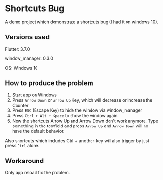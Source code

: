 # Shortcuts Bug

A demo project which demonstrate a shortcuts bug (I had it on windows 10).

## Versions used

Flutter: 3.7.0

window_manager: 0.3.0

OS: Windows 10

## How to produce the problem

1. Start app on Windows
2. Press `Arrow Down` or `Arrow Up` Key, which will decrease or increase the Counter
3. Press `ESC` (Escape Key) to hide the window via window_manager
4. Press `Ctrl + Alt + Space` to show the window again
5. Now the shortcuts Arrow Up and Arrow Down don't work anymore. Type something in the textfield and press `Arrow Up` and `Arrow Down` will no have the default behavior.

Also shortcuts which includes Ctrl + another-key will also trigger by just press `Ctrl` alone.

## Workaround

Only app reload fix the problem.
